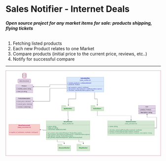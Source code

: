 # **Sales Notifier - Internet Deals**
###### **Open source project for any market items for sale: products shipping, flying tickets**
1. Fetching listed products
2. Each new Product relates to one Market
2. Compare products (initial price to the current price, reviews, etc..)
3. Notify for successful compare
---
![alt text](https://github.com/ilyashusterman/SalesNotifier/blob/master/images/SalesNotifier.png "Sales Notifier UML")